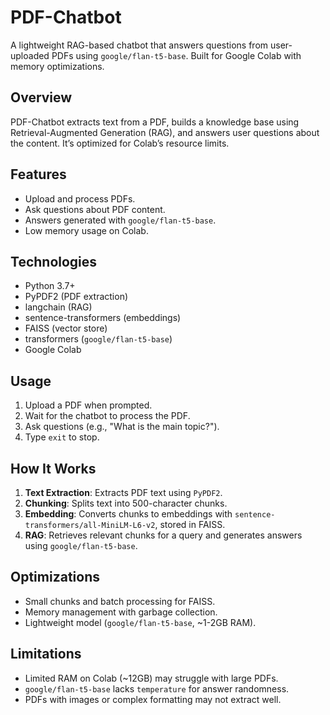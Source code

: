 # PDF-Chatbot

A lightweight RAG-based chatbot that answers questions from user-uploaded PDFs using `google/flan-t5-base`. Built for Google Colab with memory optimizations.

## Overview

PDF-Chatbot extracts text from a PDF, builds a knowledge base using Retrieval-Augmented Generation (RAG), and answers user questions about the content. It’s optimized for Colab’s resource limits.

## Features

- Upload and process PDFs.
- Ask questions about PDF content.
- Answers generated with `google/flan-t5-base`.
- Low memory usage on Colab.

## Technologies

- Python 3.7+
- PyPDF2 (PDF extraction)
- langchain (RAG)
- sentence-transformers (embeddings)
- FAISS (vector store)
- transformers (`google/flan-t5-base`)
- Google Colab

## Usage

1. Upload a PDF when prompted.
2. Wait for the chatbot to process the PDF.
3. Ask questions (e.g., "What is the main topic?").
4. Type `exit` to stop.

## How It Works

1. **Text Extraction**: Extracts PDF text using `PyPDF2`.
2. **Chunking**: Splits text into 500-character chunks.
3. **Embedding**: Converts chunks to embeddings with `sentence-transformers/all-MiniLM-L6-v2`, stored in FAISS.
4. **RAG**: Retrieves relevant chunks for a query and generates answers using `google/flan-t5-base`.

## Optimizations

- Small chunks and batch processing for FAISS.
- Memory management with garbage collection.
- Lightweight model (`google/flan-t5-base`, \~1-2GB RAM).

## Limitations

- Limited RAM on Colab (\~12GB) may struggle with large PDFs.
- `google/flan-t5-base` lacks `temperature` for answer randomness.
- PDFs with images or complex formatting may not extract well.

## 